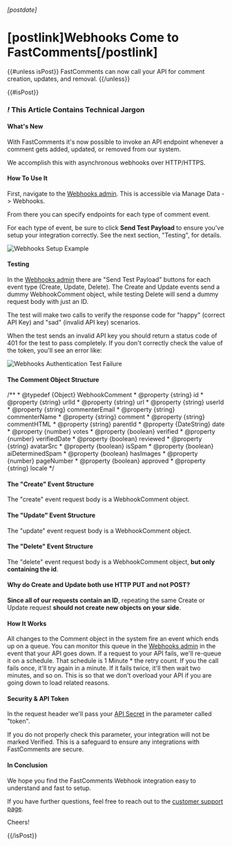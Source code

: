 ###### [postdate]
# [postlink]Webhooks Come to FastComments[/postlink]

{{#unless isPost}}
FastComments can now call your API for comment creation, updates, and removal.
{{/unless}}

{{#isPost}}

### <i class="circle">!</i> This Article Contains Technical Jargon

#### What's New

With FastComments it's now possible to invoke an API endpoint whenever a comment gets added, updated, or removed from our system. 

We accomplish this with asynchronous webhooks over HTTP/HTTPS.

#### How To Use It

First, navigate to the <a href="https://fastcomments.com/auth/my-account/manage-data/webhooks" target="_blank">Webhooks admin</a>. This is accessible via Manage Data -> Webhooks.

From there you can specify endpoints for each type of comment event.

For each type of event, be sure to click **Send Test Payload** to ensure you've setup your integration correctly. See the next section, "Testing", for details.

<div class="text-center">
    <img data-src="images/fc-webhooks-test-verified.png" alt="Webhooks Setup Example" title="Webhooks Setup Example" class="lozad" />
</div>

#### Testing

In the <a href="https://fastcomments.com/auth/my-account/manage-data/webhooks" target="_blank">Webhooks admin</a> there are "Send Test Payload" buttons for each
event type (Create, Update, Delete). The Create and Update events send a dummy WebhookComment object, while testing Delete will send a dummy request body with just an ID.

The test will make two calls to verify the response code for "happy" (correct API Key) and "sad" (invalid API key) scenarios.

When the test sends an invalid API key you should return a status code of 401 for the test to pass completely. If you don't correctly check the value of the token, you'll
see an error like:

<div class="text-center">
    <img data-src="images/fc-webhooks-test-expected-401.png" alt="Webhooks Authentication Test Failure" title="Webhooks Authentication Test Failure" class="lozad" />
</div>

#### The Comment Object Structure
<div class="code">/**
 * @typedef {Object} WebhookComment
 * @property {string} id
 * @property {string} urlId
 * @property {string} url
 * @property {string} userId
 * @property {string} commenterEmail
 * @property {string} commenterName
 * @property {string} comment
 * @property {string} commentHTML
 * @property {string} parentId
 * @property {DateString} date
 * @property {number} votes
 * @property {boolean} verified
 * @property {number} verifiedDate
 * @property {boolean} reviewed
 * @property {string} avatarSrc
 * @property {boolean} isSpam
 * @property {boolean} aiDeterminedSpam
 * @property {boolean} hasImages
 * @property {number} pageNumber
 * @property {boolean} approved
 * @property {string} locale
 */
</div>

#### The "Create" Event Structure

The "create" event request body is a WebhookComment object.

#### The "Update" Event Structure

The "update" event request body is a WebhookComment object.

#### The "Delete" Event Structure

The "delete" event request body is a WebhookComment object, **but only containing the id**.

#### Why do Create and Update both use HTTP PUT and not POST?

**Since all of our requests contain an ID**, repeating the same Create or Update request **should not create new objects on your side**.

#### How It Works

All changes to the Comment object in the system fire an event which ends up on a queue. You can monitor this queue in the <a href="https://fastcomments.com/auth/my-account/manage-data/webhooks" target="_blank">Webhooks admin</a> in the event
that your API goes down. If a request to your API fails, we'll re-queue it on a schedule. That schedule is 1 Minute * the retry count. If you the call fails once, it'll try again in a minute. If it fails twice, it'll then wait two minutes, and so on.
This is so that we don't overload your API if you are going down to load related reasons.

#### Security & API Token

In the request header we'll pass your <a href="https://fastcomments.com/auth/my-account/api-secret" target="_blank">API Secret</a> in the parameter called "token".

If you do not properly check this parameter, your integration will not be marked Verified. This is a safeguard to ensure any integrations with FastComments are secure.

#### In Conclusion

We hope you find the FastComments Webhook integration easy to understand and fast to setup.

If you have further questions, feel free to reach out to the <a href="https://fastcomments.com/auth/my-account/help" target="_blank">customer support page</a>.

Cheers!

{{/isPost}}
